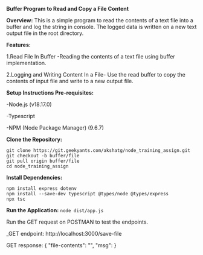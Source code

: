 **Buffer Program to Read and Copy a File Content**

**Overview:**
This is a simple program to read the contents of a text file into a buffer and log the string in console. The logged data is written on a new text output file in the root directory.

**Features:**

1.Read File In Buffer -Reading the contents of a text file using buffer implementation.

2.Logging and Writing Content In a File- Use the read buffer to copy the contents of input file and write to a new output file.

**Setup Instructions
Pre-requisites:**

-Node.js (v18.17.0)

-Typescript

-NPM (Node Package Manager) (9.6.7)

**Clone the Repository:**

```
git clone https://git.geekyants.com/akshatg/node_training_assign.git
git checkout -b buffer/file
git pull origin buffer/file
cd node_training_assign
```

**Install Dependencies:**

```
npm install express dotenv
npm install --save-dev typescript @types/node @types/express
npx tsc
```

**Run the Application:**
`node dist/app.js`

Run the GET request on POSTMAN to test the endpoints.

\_GET endpoint: http://localhost:3000/save-file

GET response: {
"file-contents": "<file content>",
"msg": <msg>
}

